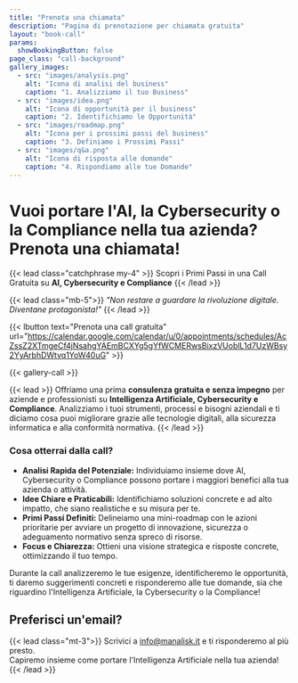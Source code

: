 ```yaml
---
title: "Prenota una chiamata"
description: "Pagina di prenotazione per chiamata gratuita"
layout: "book-call"
params:
  showBookingButton: false
page_class: "call-background"
gallery_images:
  - src: "images/analysis.png"
    alt: "Icona di analisi del business"
    caption: "1. Analizziamo il tuo Business"
  - src: "images/idea.png"
    alt: "Icona di opportunità per il business"
    caption: "2. Identifichiamo le Opportunità"
  - src: "images/roadmap.png"
    alt: "Icona per i prossimi passi del business"
    caption: "3. Definiamo i Prossimi Passi"
  - src: "images/q&a.png"
    alt: "Icona di risposta alle domande"
    caption: "4. Rispondiamo alle tue Domande"
---
```


# Vuoi portare l'AI, la Cybersecurity o la Compliance nella tua azienda? Prenota una chiamata!

{{< lead class="catchphrase my-4" >}}
Scopri i Primi Passi in una Call Gratuita su **AI, Cybersecurity e Compliance**
{{< /lead >}}

{{< lead class="mb-5">}}
*"Non restare a guardare la rivoluzione digitale. Diventane protagonista!"*
{{< /lead >}}

{{< lbutton text="Prenota una call gratuita" url="https://calendar.google.com/calendar/u/0/appointments/schedules/AcZssZ2XTmgeCf4jNsahgYAEmBCXYg5gYfWCMERwsBixzVUoblL1d7UzWBsy2YyArbhDWtvq1YoW40uG" >}}


{{< gallery-call  >}}

{{< lead >}}
Offriamo una prima **consulenza gratuita e senza impegno** per aziende e professionisti su **Intelligenza Artificiale, Cybersecurity e Compliance**. Analizziamo i tuoi strumenti, processi e bisogni aziendali e ti diciamo cosa puoi migliorare grazie alle tecnologie digitali, alla sicurezza informatica e alla conformità normativa.
{{< /lead >}}


### Cosa otterrai dalla call?

* **Analisi Rapida del Potenziale:** Individuiamo insieme dove AI, Cybersecurity o Compliance possono portare i maggiori benefici alla tua azienda o attività.
* **Idee Chiare e Praticabili:** Identifichiamo soluzioni concrete e ad alto impatto, che siano realistiche e su misura per te.
* **Primi Passi Definiti:** Delineiamo una mini-roadmap con le azioni prioritarie per avviare un progetto di innovazione, sicurezza o adeguamento normativo senza spreco di risorse.
* **Focus e Chiarezza:** Ottieni una visione strategica e risposte concrete, ottimizzando il tuo tempo.

Durante la call analizzeremo le tue esigenze, identificheremo le opportunità, ti daremo suggerimenti concreti e risponderemo alle tue domande, sia che riguardino l'Intelligenza Artificiale, la Cybersecurity o la Compliance!

## Preferisci un'email?

{{< lead class="mt-3">}}
Scrivici a [info@manalisk.it](mailto:info@manalisk.it) e ti risponderemo al più presto.<br>Capiremo insieme come portare l'Intelligenza Artificiale nella tua azienda!
{{< /lead >}}